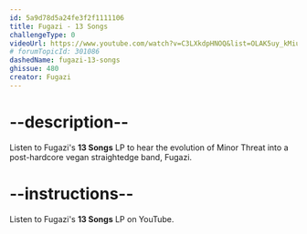 ```yaml
---
id: 5a9d78d5a24fe3f2f1111106
title: Fugazi - 13 Songs
challengeType: 0
videoUrl: https://www.youtube.com/watch?v=C3LXkdpHNOQ&list=OLAK5uy_kMiu1JcaXO7yTGjH_fkK8GqdLdR-4EOzQ
# forumTopicId: 301086
dashedName: fugazi-13-songs
ghissue: 480
creator: Fugazi
---
```


# --description--

Listen to Fugazi's __13 Songs__ LP to hear the evolution of Minor Threat into a post-hardcore vegan straightedge band, Fugazi.

# --instructions--

Listen to Fugazi's __13 Songs__ LP on YouTube.